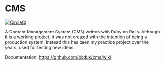 # CMS

[![CircleCI](https://circleci.com/gh/obduk/cms.svg?style=svg)](https://circleci.com/gh/obduk/cms)

A Content Management System (CMS) written with Ruby on Rails. Although it is a
working project, it was not created with the intention of being a production
system. Instead this has been my practice project over the years, used for
testing new ideas.

Documentation: https://github.com/obduk/cms/wiki
